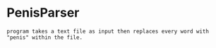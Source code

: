 # PenisParser
```
program takes a text file as input then replaces every word with "penis" within the file.
```
